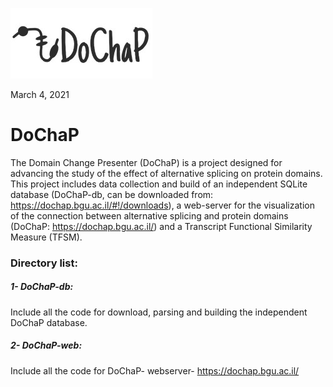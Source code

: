 
![](Others/Images/LOGO.jpg)

March 4, 2021
# DoChaP 
The Domain Change Presenter (DoChaP) is a project designed for advancing the study of the effect of alternative splicing on protein domains.
This project includes data collection and build of an independent SQLite database (DoChaP-db, can be downloaded from: https://dochap.bgu.ac.il/#!/downloads), a web-server for the visualization of the connection between alternative splicing and protein domains (DoChaP: https://dochap.bgu.ac.il/) and a Transcript Functional Similarity Measure (TFSM).
### Directory list:
##### 1- DoChaP-db: 
Include all the code for download, parsing and building the independent DoChaP database.
##### 2- DoChaP-web:
Include all the code for DoChaP- webserver- https://dochap.bgu.ac.il/

